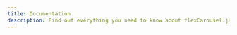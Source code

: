 ```yaml
---
title: Documentation
description: Find out everything you need to know about flexCarousel.js and how you can use it to create customisable carousels.
---
```

